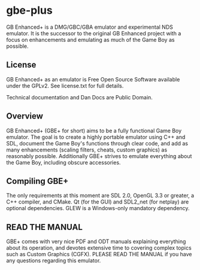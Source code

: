 # gbe-plus

GB Enhanced+ is a DMG/GBC/GBA emulator and experimental NDS emulator. It is the successor to the original GB Enhanced project with a focus on enhancements and emulating as much of the Game Boy as possible.

## License
GB Enhanced+ as an emulator is Free Open Source Software available under the GPLv2. See license.txt for full details.

Technical documentation and Dan Docs are Public Domain.

## Overview

GB Enhanced+ (GBE+ for short) aims to be a fully functional Game Boy emulator. The goal is to create a highly portable emulator using C++ and SDL, document the Game Boy's functions through clear code, and add as many enhancements (scaling filters, cheats, custom graphics) as reasonably possible. Additionally GBE+ strives to emulate everything about the Game Boy, including obscure accessories.

## Compiling GBE+

The only requirements at this moment are SDL 2.0, OpenGL 3.3 or greater, a C++ compiler, and CMake. Qt (for the GUI) and SDL2_net (for netplay) are optional dependencies. GLEW is a Windows-only mandatory dependency.

## READ THE MANUAL

GBE+ comes with very nice PDF and ODT manuals explaining everything about its operation, and devotes extensive time to covering complex topics such as Custom Graphics (CGFX). PLEASE READ THE MANUAL if you have any questions regarding this emulator.
